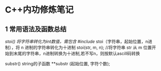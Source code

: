 # C++内功修炼笔记

## 1 常用语法及函数总结

*stoi() 将字符串转化为int数值，需包含 #include <string>*
stoi（字符串，起始位置，n进制），将 n 进制的字符串转化为十进制
stoi(str, m, n); //将字符串 str 从 m 位置开始到末尾的字符串，n进制转换为十进制,若不写n，则按默认ascill码转换

substr() string的子函数 **substr (起始位置, 字符个数);

